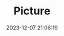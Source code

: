---
weight: 1
images:
- /images/edited/88.jpeg
title: Picture
date: 2023-12-07 21:06:19
tags: [luminar neo,work,24-70mm F2.8 DG DN | Art 019,ILCE-7M3,70.0]
---